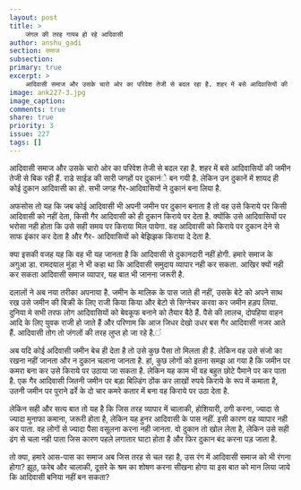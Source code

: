 ```yaml
---
layout: post
title: >
    जंगल की तरह गायब हो रहे आदिवासी
author: anshu_gadi
section: समाज
subsection:
primary: true
excerpt: >
    आदिवासी समाज और उसके चारो ओर का परिवेश तेजी से बदल रहा है. शहर में बसे आदिवासियों की जमीन तेजी से बिक रही हैं.  राडे साईड की सारी जगहों पर दुकानंे बन गयी है. लेकिन उन दुकानें में शायद ही कोई दुकान आदिवासी का हो.
image: ank227-3.jpg
image_caption: 
comments: true
share: true
priority: 3
issue: 227
tags: []
---
```


आदिवासी समाज और उसके चारो ओर का परिवेश तेजी से बदल रहा है. शहर में बसे आदिवासियों की जमीन तेजी से बिक रही हैं.  राडे साईड की सारी जगहों पर दुकानंे बन गयी है. लेकिन उन दुकानें में शायद ही कोई दुकान आदिवासी का हो. सभी जगह गैर-आदिवासियों ने दुकानं बना लिया है. 

अफसोस तो यह कि जब कोई आदिवासी भी अपनी जमीन पर दुकान बनाता है तो वह उसे किराये पर किसी आदिवासी को नहीं देता, किसी गैर आदिवासी को ही दुकान किराये पर देता है. क्योंकि उसे आदिवासियों पर भरोसा नही होता कि उसे सही समय पर किराया मिल पायेगा. वह आदिवासी को किराये पर दुकान देने से साफ इंकार कर देता है और गैर- आदिवासियों को बेझिझक किराया दे देता है.

क्या इसकी वजह यह कि वह भी यह जानता है कि आदिवासी से दुकानदारी नहीं होगी. हमारे समाज के अगुआ डा. रामदयाल मुंडा ने भी कहा था कि आदिवासी समुदाय व्यापार नही कर सकता. आखिर क्यों नही कर सकता आदिवासी समाज व्यापार, यह बात भी जानना जरूरी है.  

दलालों ने अब नया तरीका अपनाया है. जमीन के मालिक के पास जाते ही नहीं, उसके बेटे को अपने साथ रख उसे जमीन की बिक्री के लिए राजी किया किया और बेटो से सिग्नेचर करवा कर जमीन हड़प लिया. दुनिया मे सभी तरफ लोग आदिवासियों को बेवकूफ बनाने को तैयार बैठे हैं. पैसे की लालच, दोपहिया वाहन आदि के लिए युवक राजी हो जाते हैं और परिणाम कि आज जिधर देखो उधर बस गैर आदिवासी नजर आते हैं. आदिवासी तोग तो जंगलों की तरह लुप्त हो जा रहे है.ं

अब यदि कोई अदिवासी जमीन बेच ही देता है तो उसे कुछ पैसा तो मिलता ही है. लेकिन वह उसे संजो का रखना नहीं जानता और न दुकान चलाना जानता है. हां, कुछ लोगों को इतना समझ आ गया है कि जमीन पर कमरा बना कर उसे किराये पर उठाया जा सकता है. लेकिन यह काम भी वह बहुत छोटे पैमाने पर कर पाता है. एक गैर आदिवासी जितनी जमीन पर बड़ा बिल्डिंग ठोंक कर लाखों रुपये किराये के रूप में कमाता है, उतनी जमीन पर पुराने ढर्रे के दो चार कमरे कतार में बना वह किराये पर उठा देता है.

लेकिन सही और सत्य बात तो यह है कि जिस तरह व्यापार में चालाकी, होशियारी, ठगी करना, ज्यादा से ज्यादा मुनाफा कमाना, जरूरी होता है, लेकिन यह हुनर आदिवासी के पास नहीं. इसी कारण वह व्यापार नही कर पाता. वह लोगों से ज्यादा पैसा वसूलना करना नही जानता. वो दुकान तो खोल लेता है, लेकिन उसे सही ढंग से चला नही पाता जिस कारण पहले लगातार घाटा होता है और फिर दुकान बंद करना पड़ जाता है.

तो क्या, हमारे आस-पास का समाज अब जिस तरह से चल रहा है, उस रंग में आदिवासी समाज को भी रंगना होगा? झूठ, फरेब और चालाकी, दूसरे के श्रम का शोषण करना सीखना होगा या इस बात को मान लिया जाये कि आदिवासी बनिया नहीं बन सकता?